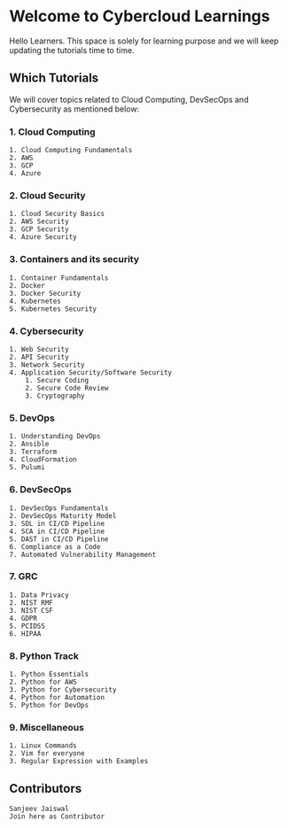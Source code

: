 # Welcome to Cybercloud Learnings

Hello Learners. This space is solely for learning purpose and we will keep updating the tutorials time to time.

## Which Tutorials
We will cover topics related to Cloud Computing, DevSecOps and Cybersecurity as mentioned below:

### 1. Cloud Computing
    1. Cloud Computing Fundamentals
    2. AWS
    3. GCP
    4. Azure
### 2. Cloud Security
    1. Cloud Security Basics
    2. AWS Security
    3. GCP Security
    4. Azure Security
### 3. Containers and its security
    1. Container Fundamentals
    2. Docker
    3. Docker Security
    4. Kubernetes
    5. Kubernetes Security
### 4. Cybersecurity
    1. Web Security
    2. API Security
    3. Network Security
    4. Application Security/Software Security
        1. Secure Coding
        2. Secure Code Review
        3. Cryptography
### 5. DevOps
    1. Understanding DevOps
    2. Ansible
    3. Terraform
    4. CloudFormation
    5. Pulumi
### 6. DevSecOps
    1. DevSecOps Fundamentals
    2. DevSecOps Maturity Model
    3. SDL in CI/CD Pipeline
    4. SCA in CI/CD Pipeline
    5. DAST in CI/CD Pipeline
    6. Compliance as a Code
    7. Automated Vulnerability Management
### 7. GRC
    1. Data Privacy
    2. NIST RMF
    3. NIST CSF
    4. GDPR
    5. PCIDSS
    6. HIPAA
### 8. Python Track
    1. Python Essentials
    2. Python for AWS
    3. Python for Cybersecurity
    4. Python for Automation
    5. Python for DevOps
### 9. Miscellaneous
    1. Linux Commands
    2. Vim for everyone
    3. Regular Expression with Examples

## Contributors
    Sanjeev Jaiswal
    Join here as Contributor
